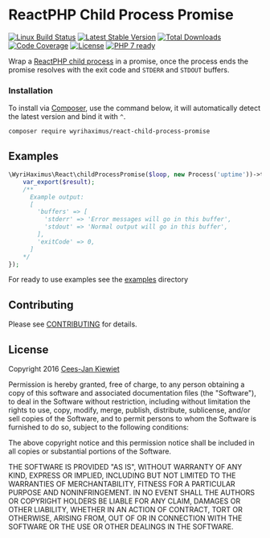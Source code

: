 # ReactPHP Child Process Promise
[![Linux Build Status](https://travis-ci.org/WyriHaximus/reactphp-child-process-promise.png)](https://travis-ci.org/WyriHaximus/reactphp-child-process-promise)
[![Latest Stable Version](https://poser.pugx.org/WyriHaximus/react-child-process-promise/v/stable.png)](https://packagist.org/packages/WyriHaximus/react-child-process-promise)
[![Total Downloads](https://poser.pugx.org/WyriHaximus/react-child-process-promise/downloads.png)](https://packagist.org/packages/WyriHaximus/react-child-process-promise)
[![Code Coverage](https://scrutinizer-ci.com/g/WyriHaximus/reactphp-child-process-promise/badges/coverage.png?b=master)](https://scrutinizer-ci.com/g/WyriHaximus/reactphp-child-process-promise/?branch=master)
[![License](https://poser.pugx.org/WyriHaximus/react-child-process-promise/license.png)](https://packagist.org/packages/wyrihaximus/react-child-process-promise)
[![PHP 7 ready](http://php7ready.timesplinter.ch/WyriHaximus/reactphp-child-process-promise/badge.svg)](https://travis-ci.org/WyriHaximus/reactphp-child-process-promise)

Wrap a [ReactPHP child process](https://github.com/reactphp/child-process) in a promise, once the process ends the promise resolves with the exit code and `STDERR` and `STDOUT` buffers.

### Installation ###

To install via [Composer](http://getcomposer.org/), use the command below, it will automatically detect the latest version and bind it with `^`.

```
composer require wyrihaximus/react-child-process-promise 
```

## Examples ##

```php
\WyriHaximus\React\childProcessPromise($loop, new Process('uptime'))->then(function ($result) {
    var_export($result);
    /**
      Example output: 
      [
        'buffers' => [
          'stderr' => 'Error messages will go in this buffer',
          'stdout' => 'Normal output will go in this buffer',
        ],
        'exitCode' => 0,
      ]
    */
});
```

For ready to use examples see the [examples](https://github.com/WyriHaximus/reactphp-child-process-promise/tree/master/examples) directory

## Contributing ##

Please see [CONTRIBUTING](CONTRIBUTING.md) for details.

## License ##

Copyright 2016 [Cees-Jan Kiewiet](http://wyrihaximus.net/)

Permission is hereby granted, free of charge, to any person
obtaining a copy of this software and associated documentation
files (the "Software"), to deal in the Software without
restriction, including without limitation the rights to use,
copy, modify, merge, publish, distribute, sublicense, and/or sell
copies of the Software, and to permit persons to whom the
Software is furnished to do so, subject to the following
conditions:

The above copyright notice and this permission notice shall be
included in all copies or substantial portions of the Software.

THE SOFTWARE IS PROVIDED "AS IS", WITHOUT WARRANTY OF ANY KIND,
EXPRESS OR IMPLIED, INCLUDING BUT NOT LIMITED TO THE WARRANTIES
OF MERCHANTABILITY, FITNESS FOR A PARTICULAR PURPOSE AND
NONINFRINGEMENT. IN NO EVENT SHALL THE AUTHORS OR COPYRIGHT
HOLDERS BE LIABLE FOR ANY CLAIM, DAMAGES OR OTHER LIABILITY,
WHETHER IN AN ACTION OF CONTRACT, TORT OR OTHERWISE, ARISING
FROM, OUT OF OR IN CONNECTION WITH THE SOFTWARE OR THE USE OR
OTHER DEALINGS IN THE SOFTWARE.
